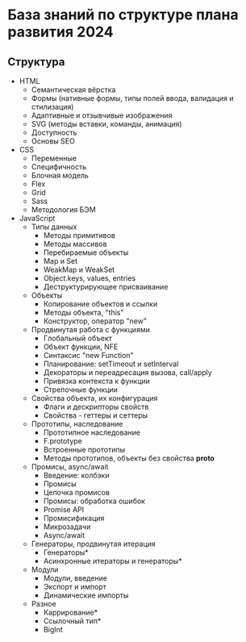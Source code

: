 # База знаний по структуре плана развития 2024
## Структура
- HTML
    - Семантическая вёрстка
    - Формы (нативные формы, типы полей ввода, валидация и стилизация)
    - Адаптивные и отзывчивые изображения
    - SVG (методы вставки, команды, анимация)
    - Доступность
    - Основы SEO
- CSS
    - Переменные
    - Специфичность
    - Блочная модель
    - Flex
    - Grid
    - Sass
    - Методология БЭМ
- JavaScript
    - Типы данных
        - Методы примитивов
        - Методы массивов
        - Перебираемые объекты
        - Map и Set
        - WeakMap и WeakSet
        - Object.keys, values, entries
        - Деструктурирующее присваивание
    - Объекты
        - Копирование объектов и ссылки
        - Методы объекта, "this"
        - Конструктор, оператор "new"
    - Продвинутая работа с функциями
        - Глобальный объект
        - Объект функции, NFE
        - Синтаксис "new Function"
        - Планирование: setTimeout и setInterval
        - Декораторы и переадресация вызова, call/apply
        - Привязка контекста к функции
        - Стрелочные функции
    - Свойства объекта, их конфигурация
        - Флаги и дескрипторы свойств
        - Свойства - геттеры и сеттеры
    - Прототипы, наследование
        - Прототипное наследование
        - F.prototype
        - Встроенные прототипы
        - Методы прототипов, объекты без свойства __proto__
    - Промисы, async/await
        - Введение: колбэки
        - Промисы
        - Цепочка промисов
        - Промисы: обработка ошибок
        - Promise API
        - Промисификация
        - Микрозадачи
        - Async/await
    - Генераторы, продвинутая итерация
        - Генераторы*
        - Асинхронные итераторы и генераторы*
    - Модули
        - Модули, введение
        - Экспорт и импорт
        - Динамические импорты
    - Разное
        - Каррирование*
        - Ссылочный тип*
        - BigInt

